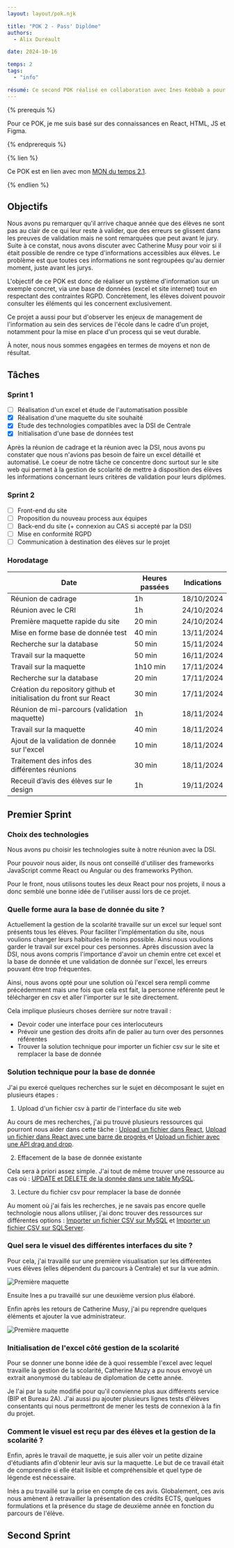 ```yaml
---
layout: layout/pok.njk

title: "POK 2 - Pass' Diplôme"
authors:
  - Alix Duréault

date: 2024-10-16

temps: 2
tags:
  - "info"

résumé: Ce second POK réalisé en collaboration avec Ines Kebbab a pour objectif de réaliser un SI pour suivre et communiquer les items de diplomation, en collaboration avec la formation de l'école.
---
```


{% prerequis %}

Pour ce POK, je me suis basé sur des connaissances en React, HTML, JS et Figma.

{% endprerequis %}

{% lien %}

Ce POK est en lien avec mon [MON du temps 2.1](https://francoisbrucker.github.io/do-it/promos/2024-2025/Alix-Dureault/mon/temps-2.1/).

{% endlien %}

## Objectifs

Nous avons pu remarquer qu'il arrive chaque année que des élèves ne sont pas au clair de ce qui leur reste à valider, que des erreurs se glissent dans les preuves de validation mais ne sont remarquées que peut avant le jury. Suite à ce constat, nous avons discuter avec Catherine Musy pour voir si il était possible de rendre ce type d'informations accessibles aux élèves. Le problème est que toutes ces informations ne sont regroupées qu'au dernier moment, juste avant les jurys.

L'objectif de ce POK est donc de réaliser un système d'information sur un exemple concret, via une base de données (excel et site internet) tout en respectant des contraintes RGPD. Concrètement, les élèves doivent pouvoir consulter les éléments qui les concernent exclusivement.

Ce projet a aussi pour but d'observer les enjeux de management de l'information au sein des services de l'école dans le cadre d'un projet, notamment pour la mise en place d'un process qui se veut durable.

À noter, nous nous sommes engagées en termes de moyens et non de résultat.

## Tâches

### Sprint 1

- [ ] Réalisation d'un excel et étude de l'automatisation possible
- [x] Réalisation d'une maquette du site souhaité
- [x] Etude des technologies compatibles avec la DSI de Centrale
- [x] Initialisation d'une base de données test

Après la réunion de cadrage et la réunion avec la DSI, nous avons pu constater que nous n'avions pas besoin de faire un excel détaillé et automatisé. Le coeur de notre tâche ce concentre donc surtout sur le site web qui permet à la gestion de scolarité de mettre à disposition des élèves les informations concernant leurs critères de validation pour leurs diplômes.

### Sprint 2

- [ ] Front-end du site
- [ ] Proposition du nouveau process aux équipes
- [ ] Back-end du site (+ connexion au CAS si accepté par la DSI)
- [ ] Mise en conformité RGPD
- [ ] Communication à destination des élèves sur le projet

### Horodatage

| Date | Heures passées | Indications |
| -------- | -------- |-------- |
| Réunion de cadrage | 1h | 18/10/2024 |
| Réunion avec le CRI | 1h | 24/10/2024 |
| Première maquette rapide du site | 20 min | 24/10/2024 |
| Mise en forme base de donnée test | 40 min | 13/11/2024 |
| Recherche sur la database | 50 min | 15/11/2024 |
| Travail sur la maquette | 50 min | 16/11/2024 |
| Travail sur la maquette | 1h10 min | 17/11/2024 |
| Recherche sur la database | 20 min | 17/11/2024 |
| Création du repository github et initialisation du front sur React | 30 min | 17/11/2024 |
| Réunion de mi-parcours (validation maquette) | 1h | 18/11/2024 |
| Travail sur la maquette | 40 min | 18/11/2024 |
| Ajout de la validation de donnée sur l'excel | 10 min | 18/11/2024 |
| Traitement des infos des différentes réunions | 30 min | 18/11/2024 |
| Receuil d’avis des élèves sur le design | 1h | 19/11/2024 |

## Premier Sprint

### Choix des technologies

Nous avons pu choisir les technologies suite à notre réunion avec la DSI.

Pour pouvoir nous aider, ils nous ont conseillé d'utiliser des frameworks JavaScript comme React ou Angular ou des frameworks Python.

Pour le front, nous utilisons toutes les deux React pour nos projets, il nous a donc semblé une bonne idée de l'utiliser aussi lors de ce projet. 

### Quelle forme aura la base de donnée du site ?

Actuellement la gestion de la scolarité travaille sur un excel sur lequel sont présents tous les élèves. Pour faciliter l'implémentation du site, nous voulions changer leurs habitudes le moins possible. Ainsi nous voulions garder le travail sur excel pour ces personnes. Après discussion avec la DSI, nous avons compris l'importance d'avoir un chemin entre cet excel et la base de donnée et une validation de donnée sur l'excel, les erreurs pouvant être trop fréquentes.

Ainsi, nous avons opté pour une solution où l'excel sera rempli comme précédemment mais une fois que cela est fait, la personne référente peut le télécharger en csv et aller l'importer sur le site directement.

Cela implique plusieurs choses derrière sur notre travail :
- Devoir coder une interface pour ces interlocuteurs
- Prévoir une gestion des droits afin de palier au turn over des personnes référentes
- Trouver la solution technique pour importer un fichier csv sur le site et remplacer la base de donnée

### Solution technique pour la base de donnée

J'ai pu exercé quelques recherches sur le sujet en décomposant le sujet en plusieurs étapes : 
1. Upload d'un fichier csv à partir de l'interface du site web

Au cours de mes recherches, j'ai pu trouvé plusieurs ressources qui pourront nous aider dans cette tâche : [Upload un fichier dans React](https://www.youtube.com/watch?v=ijx0Uqlo3NA), [Upload un fichier dans React avec une barre de progrès ](https://www.youtube.com/watch?v=edR6Az7shv8) et [Upload un fichier avec une API drag and drop](https://www.youtube.com/watch?v=vEkf9JgJV00).

2. Effacement de la base de donnée existante

Cela sera à priori assez simple. J'ai tout de même trouver une ressource au cas où : [UPDATE et DELETE de la donnée dans une table MySQL](https://www.youtube.com/watch?v=OB2leB2iZ6U&pp=ygUXZGVsZXRlIGRhdGEgaW4gZGF0YWJhc2U%3D).

3. Lecture du fichier csv pour remplacer la base de donnée

Au moment où j'ai fais les recherches, je ne savais pas encore quelle technologie nous allons utiliser, j'ai donc trouver des ressources sur différentes options : [Importer un fichier CSV sur MySQL](https://www.youtube.com/watch?v=INtejSjK5w0) et [Importer un fichier CSV sur SQLServer](https://www.youtube.com/watch?v=8HWXjh6eBjc).

### Quel sera le visuel des différentes interfaces du site ?

Pour cela, j'ai travaillé sur une première visualisation sur les différentes vues élèves (elles dépendent du parcours à Centrale) et sur la vue admin.

![Première maquette](./Maquette_v0.jpg)

Ensuite Ines a pu travaillé sur une deuxième version plus élaboré.

Enfin après les retours de Catherine Musy, j'ai pu reprendre quelques éléments et ajouter la vue administrateur.

![Première maquette](./Maquette_v2.jpg)

### Initialisation de l'excel côté gestion de la scolarité

Pour se donner une bonne idée de à quoi ressemble l'excel avec lequel travaille la gestion de la scolarité, Catherine Muzy a pu nous envoyé un extrait anonymosé du tableau de diplomation de cette année. 

Je l'ai par la suite modifié pour qu'il convienne plus aux différents service (BIP et Bureau 2A). J'ai aussi pu ajouter plusieurs lignes tests d'élèves consentants qui nous permettront de mener les tests de connexion à la fin du projet.

### Comment le visuel est reçu par des élèves et la gestion de la scolarité ?

Enfin, après le travail de maquette, je suis aller voir un petite dizaine d'étudiants afin d'obtenir leur avis sur la maquette. Le but de ce travail était de comprendre si elle était lisible et compréhensible et quel type de légende est nécessaire.

Inès a pu travaillé sur la prise en compte de ces avis. Globalement, ces avis nous amènent à retravailler la présentation des crédits ECTS, quelques formulations et la présence du stage de deuxième année en fonction du parcours de l'élève.

## Second Sprint
